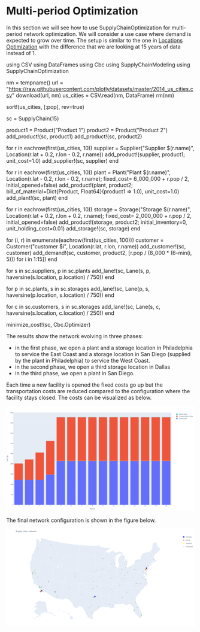 # Multi-period Optimization

In this section we will see how to use SupplyChainOptimization for multi-period network optimization. We will consider a use case
where demand is expected to grow over time. The setup is similar to the one in [Locations Optimization](@ref) with the difference that
we are looking at 15 years of data instead of 1.

using CSV
using DataFrames
using Cbc
using SupplyChainModeling
using SupplyChainOptimization

nm = tempname()
url = "https://raw.githubusercontent.com/plotly/datasets/master/2014_us_cities.csv"
download(url, nm)
us_cities = CSV.read(nm, DataFrame)
rm(nm)

sort!(us_cities, [:pop], rev=true)

sc = SupplyChain(15)

product1 = Product("Product 1")
product2 = Product("Product 2")
add_product!(sc, product1)
add_product!(sc, product2)

for r in eachrow(first(us_cities, 10))
    supplier = Supplier("Supplier $(r.name)", Location(r.lat + 0.2, r.lon - 0.2, r.name))
    add_product!(supplier, product1; unit_cost=1.0)
    add_supplier!(sc, supplier)
end

for r in eachrow(first(us_cities, 10))
    plant = Plant("Plant $(r.name)", Location(r.lat - 0.2, r.lon - 0.2, r.name);
            fixed_cost= 6_000_000 + r.pop / 2,
            initial_opened=false)
    add_product!(plant, product2; bill_of_material=Dict{Product, Float64}(product1 => 1.0), unit_cost=1.0)
    add_plant!(sc, plant)
end

for r in eachrow(first(us_cities, 10))
    storage = Storage("Storage $(r.name)", Location(r.lat + 0.2, r.lon + 0.2, r.name);
            fixed_cost= 2_000_000 + r.pop / 2,
            initial_opened=false)
    add_product!(storage, product2; initial_inventory=0, unit_holding_cost=0.01)
    add_storage!(sc, storage)
end

for (i, r) in enumerate(eachrow(first(us_cities, 100)))
    customer = Customer("customer $i", Location(r.lat, r.lon, r.name))
    add_customer!(sc, customer)
    add_demand!(sc, customer, product2, [r.pop / (8_000 * (6-min(i, 5))) for i in 1:15])
end

for s in sc.suppliers, p in sc.plants
    add_lane!(sc, Lane(s, p, haversine(s.location, p.location) / 750))
end

for p in sc.plants, s in sc.storages
    add_lane!(sc, Lane(p, s, haversine(p.location, s.location) / 750))
end

for c in sc.customers, s in sc.storages
    add_lane!(sc, Lane(s, c, haversine(s.location, c.location) / 250))
end

minimize_cost!(sc, Cbc.Optimizer)

The results show the network evolving in three phases:

- in the first phase, we open a plant and a storage location in Philadelphia to service the East Coast and a storage location in San Diego (supplied by the plant in Philadelphia) to service the West Coast.
- in the second phase, we open a third storage location in Dallas
- in the third phase, we open a plant in San Diego.

Each time a new facility is opened the fixed costs go up but the transportation costs are reduced compared to the configuration where the facility stays closed. The costs can be visualized as below.

![costs](./assets/multi_period_costs.png)

The final network configuration is shown in the figure below.

![optimized locations](./assets/multi_period_network_year5.png)
